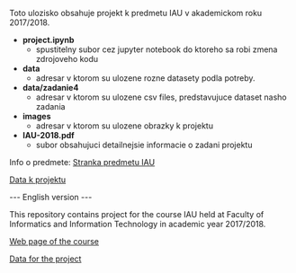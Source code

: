 Toto ulozisko obsahuje projekt k predmetu IAU v akademickom roku 2017/2018.

- **project.ipynb**
    - spustitelny subor cez jupyter notebook do ktoreho sa robi zmena zdrojoveho kodu
- **data**
    - adresar v ktorom su ulozene rozne datasety podla potreby. 
- **data/zadanie4**
    - adresar v ktorom su ulozene csv files, predstavujuce dataset nasho zadania
- **images**
    - adresar v ktorom su ulozene obrazky k projektu
- **IAU-2018.pdf**
    - subor obsahujuci detailnejsie informacie o zadani projektu



Info o predmete:
[Stranka predmetu IAU](http://www.fit.vutbr.cz/~zendulka/VYUKA/InteligentnaAnalyzaUdajov/)

[Data k projektu](https://drive.google.com/drive/folders/1Y2pQDaLpc4pjriQeD__pNpKuD7klzYiX?usp=sharing)


--- English version ---

This repository contains project for the course IAU held at Faculty of Informatics and Information Technology in academic year 2017/2018.

[Web page of the course](http://www.fit.vutbr.cz/~zendulka/VYUKA/InteligentnaAnalyzaUdajov/)

[Data for the project](https://drive.google.com/drive/folders/1Y2pQDaLpc4pjriQeD__pNpKuD7klzYiX?usp=sharing)

